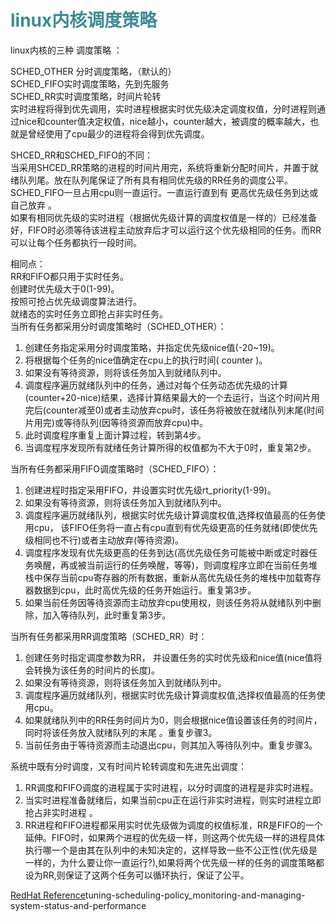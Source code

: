 # <font color="3d8c95">linux内核调度策略</font>
linux内核的三种 调度策略 ：

SCHED_OTHER 分时调度策略，（默认的）  
SCHED_FIFO实时调度策略，先到先服务  
SCHED_RR实时调度策略，时间片轮转  
实时进程将得到优先调用，实时进程根据实时优先级决定调度权值，分时进程则通过nice和counter值决定权值，nice越小，counter越大，被调度的概率越大，也就是曾经使用了cpu最少的进程将会得到优先调度。  

SHCED_RR和SCHED_FIFO的不同：  
当采用SHCED_RR策略的进程的时间片用完，系统将重新分配时间片，并置于就绪队列尾。放在队列尾保证了所有具有相同优先级的RR任务的调度公平。  
SCHED_FIFO一旦占用cpu则一直运行。一直运行直到有 更高优先级任务到达或自己放弃 。  
如果有相同优先级的实时进程（根据优先级计算的调度权值是一样的）已经准备好，FIFO时必须等待该进程主动放弃后才可以运行这个优先级相同的任务。而RR可以让每个任务都执行一段时间。  

相同点：  
RR和FIFO都只用于实时任务。  
创建时优先级大于0(1-99)。  
按照可抢占优先级调度算法进行。  
就绪态的实时任务立即抢占非实时任务。  
当所有任务都采用分时调度策略时（SCHED_OTHER）：  
1. 创建任务指定采用分时调度策略，并指定优先级nice值(-20~19)。
2. 将根据每个任务的nice值确定在cpu上的执行时间( counter )。
3. 如果没有等待资源，则将该任务加入到就绪队列中。
4. 调度程序遍历就绪队列中的任务，通过对每个任务动态优先级的计算(counter+20-nice)结果，选择计算结果最大的一个去运行，当这个时间片用完后(counter减至0)或者主动放弃cpu时，该任务将被放在就绪队列末尾(时间片用完)或等待队列(因等待资源而放弃cpu)中。
5. 此时调度程序重复上面计算过程，转到第4步。
6. 当调度程序发现所有就绪任务计算所得的权值都为不大于0时，重复第2步。

当所有任务都采用FIFO调度策略时（SCHED_FIFO）：  
1. 创建进程时指定采用FIFO，并设置实时优先级rt_priority(1-99)。
2. 如果没有等待资源，则将该任务加入到就绪队列中。
3. 调度程序遍历就绪队列，根据实时优先级计算调度权值,选择权值最高的任务使用cpu， 该FIFO任务将一直占有cpu直到有优先级更高的任务就绪(即使优先级相同也不行)或者主动放弃(等待资源)。
4. 调度程序发现有优先级更高的任务到达(高优先级任务可能被中断或定时器任务唤醒，再或被当前运行的任务唤醒，等等)，则调度程序立即在当前任务堆栈中保存当前cpu寄存器的所有数据，重新从高优先级任务的堆栈中加载寄存器数据到cpu，此时高优先级的任务开始运行。重复第3步。
5. 如果当前任务因等待资源而主动放弃cpu使用权，则该任务将从就绪队列中删除，加入等待队列，此时重复第3步。
   
当所有任务都采用RR调度策略（SCHED_RR）时：  
1. 创建任务时指定调度参数为RR， 并设置任务的实时优先级和nice值(nice值将会转换为该任务的时间片的长度)。
2. 如果没有等待资源，则将该任务加入到就绪队列中。
3. 调度程序遍历就绪队列，根据实时优先级计算调度权值,选择权值最高的任务使用cpu。
4. 如果就绪队列中的RR任务时间片为0，则会根据nice值设置该任务的时间片，同时将该任务放入就绪队列的末尾 。重复步骤3。
5. 当前任务由于等待资源而主动退出cpu，则其加入等待队列中。重复步骤3。

系统中既有分时调度，又有时间片轮转调度和先进先出调度：
1. RR调度和FIFO调度的进程属于实时进程，以分时调度的进程是非实时进程。
2. 当实时进程准备就绪后，如果当前cpu正在运行非实时进程，则实时进程立即抢占非实时进程 。
3. RR进程和FIFO进程都采用实时优先级做为调度的权值标准，RR是FIFO的一个延伸。FIFO时，如果两个进程的优先级一样，则这两个优先级一样的进程具体执行哪一个是由其在队列中的未知决定的，这样导致一些不公正性(优先级是一样的，为什么要让你一直运行?),如果将两个优先级一样的任务的调度策略都设为RR,则保证了这两个任务可以循环执行，保证了公平。


[RedHat Reference](https://docs.redhat.com/en/documentation/red_hat_enterprise_linux/8/html/monitoring_and_managing_system_status_and_performance/)tuning-scheduling-policy_monitoring-and-managing-system-status-and-performance